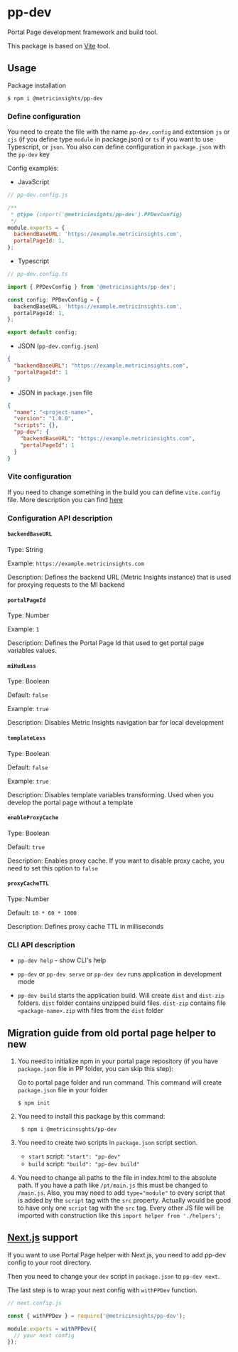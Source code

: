 # pp-dev

Portal Page development framework and build tool.

This package is based on [Vite](https://vitejs.dev/) tool.

## Usage

Package installation

```shell
$ npm i @metricinsights/pp-dev
```

### Define configuration

You need to create the file with the name `pp-dev.config` and extension `js` or
`cjs` (if you define type `module` in package.json) or `ts` if you want to use Typescript, or `json`.
You also can define configuration in `package.json` with the `pp-dev` key

Config examples:

- JavaScript

```javascript
// pp-dev.config.js

/**
 * @type {import('@metricinsights/pp-dev').PPDevConfig}
 */
module.exports = {
  backendBaseURL: 'https://example.metricinsights.com',
  portalPageId: 1,
};
```

- Typescript

```typescript
// pp-dev.config.ts

import { PPDevConfig } from '@metricinsights/pp-dev';

const config: PPDevConfig = {
  backendBaseURL: 'https://example.metricinsights.com',
  portalPageId: 1,
};

export default config;
```

- JSON (`pp-dev.config.json`)

```json
{
  "backendBaseURL": "https://example.metricinsights.com",
  "portalPageId": 1
}
```

- JSON in `package.json` file

```json
{
  "name": "<project-name>",
  "version": "1.0.0",
  "scripts": {},
  "pp-dev": {
    "backendBaseURL": "https://example.metricinsights.com",
    "portalPageId": 1
  }
}
```

### Vite configuration

If you need to change something in the build you can define `vite.config` file.
More description you can find [here](https://vitejs.dev/config/)

### Configuration API description

#### `backendBaseURL`

Type: String

Example: `https://example.metricinsights.com`

Description: Defines the backend URL (Metric Insights instance) that is used for proxying requests to the MI backend

#### `portalPageId`

Type: Number

Example: `1`

Description: Defines the Portal Page Id that used to get portal page variables values.

#### `miHudLess`

Type: Boolean

Default: `false`

Example: `true`

Description: Disables Metric Insights navigation bar for local development

#### `templateLess`

Type: Boolean

Default: `false`

Example: `true`

Description: Disables template variables transforming. Used when you develop the portal page without a template

#### `enableProxyCache`

Type: Boolean

Default: `true`

Description: Enables proxy cache. If you want to disable proxy cache, you need to set this option to `false`

#### `proxyCacheTTL`

Type: Number

Default: `10 * 60 * 1000`

Description: Defines proxy cache TTL in milliseconds

### CLI API description

- `pp-dev help` - show CLI's help

- `pp-dev` or `pp-dev serve` or `pp-dev dev` runs application in development mode
- `pp-dev build` starts the application build. Will create `dist` and `dist-zip` folders. `dist` folder contains unzipped build files. `dist-zip` contains file `<package-name>.zip` with files from the `dist` folder

## Migration guide from old portal page helper to new

1. You need to initialize npm in your portal page repository (if you have `package.json` file in PP folder, you can skip this step):

   Go to portal page folder and run command. This command will create `package.json` file in your folder

   ```shell
   $ npm init
   ```

2. You need to install this package by this command:
   ```shell
    $ npm i @metricinsights/pp-dev
   ```
3. You need to create two scripts in `package.json` script section.

   - `start` script: `"start": "pp-dev"`
   - `build` script: `"build": "pp-dev build"`

4. You need to change all paths to the file in index.html to the absolute path.
   If you have a path like `/pt/main.js` this must be changed to `/main.js`.
   Also, you may need to add `type="module"` to every script that is added by the `script` tag with the `src` property.
   Actually would be good to have only one `script` tag with the `src` tag.
   Every other JS file will be imported with construction like this `import helper from './helpers';`

## [Next.js](https://nextjs.org/) support

If you want to use Portal Page helper with Next.js, you need to add pp-dev config to your root directory.

Then you need to change your `dev` script in `package.json` to `pp-dev next`.

The last step is to wrap your next config with `withPPDev` function.

```javascript
// next.config.js

const { withPPDev } = require('@metricinsights/pp-dev');

module.exports = withPPDev({
  // your next config
});
```
